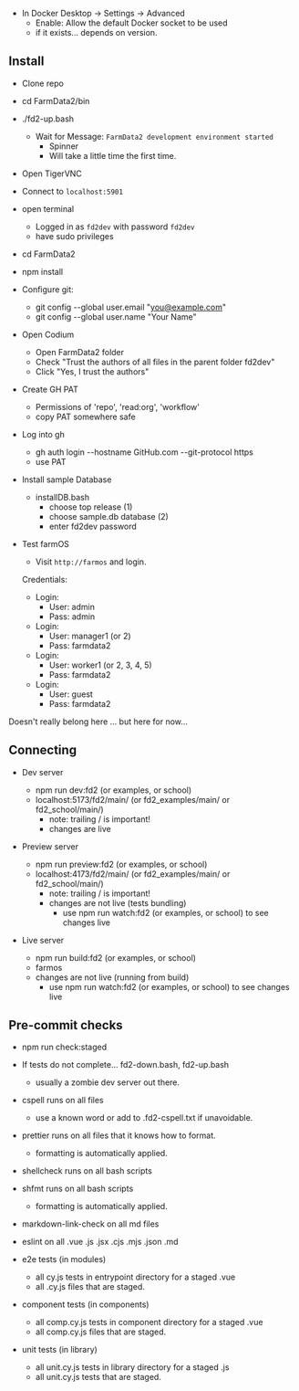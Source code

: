 - In Docker Desktop -> Settings -> Advanced
  - Enable: Allow the default Docker socket to be used
  - if it exists... depends on version.

## Install

- Clone repo
- cd FarmData2/bin
- ./fd2-up.bash
  - Wait for Message: `FarmData2 development environment started`
    - Spinner
    - Will take a little time the first time.
- Open TigerVNC
- Connect to `localhost:5901`
- open terminal
  - Logged in as `fd2dev` with password `fd2dev`
  - have sudo privileges
- cd FarmData2
- npm install
- Configure git:
  - git config --global user.email "you@example.com"
  - git config --global user.name "Your Name"
- Open Codium
  - Open FarmData2 folder
  - Check "Trust the authors of all files in the parent folder fd2dev"
  - Click "Yes, I trust the authors"
- Create GH PAT
  - Permissions of 'repo', 'read:org', 'workflow'
  - copy PAT somewhere safe
- Log into gh
  - gh auth login --hostname GitHub.com --git-protocol https
  - use PAT
- Install sample Database

  - installDB.bash
    - choose top release (1)
    - choose sample.db database (2)
    - enter fd2dev password

- Test farmOS

  - Visit `http://farmos` and login.

  Credentials:

  - Login:
    - User: admin
    - Pass: admin
  - Login:
    - User: manager1 (or 2)
    - Pass: farmdata2
  - Login:
    - User: worker1 (or 2, 3, 4, 5)
    - Pass: farmdata2
  - Login:
    - User: guest
    - Pass: farmdata2

Doesn't really belong here ... but here for now...

## Connecting

- Dev server

  - npm run dev:fd2 (or examples, or school)
  - localhost:5173/fd2/main/ (or fd2_examples/main/ or fd2_school/main/)
    - note: trailing / is important!
    - changes are live

- Preview server

  - npm run preview:fd2 (or examples, or school)
  - localhost:4173/fd2/main/ (or fd2_examples/main/ or fd2_school/main/)
    - note: trailing / is important!
    - changes are not live (tests bundling)
      - use npm run watch:fd2 (or examples, or school) to see changes live

- Live server

  - npm run build:fd2 (or examples, or school)
  - farmos
  - changes are not live (running from build)
    - use npm run watch:fd2 (or examples, or school) to see changes live

## Pre-commit checks

- npm run check:staged
- If tests do not complete... fd2-down.bash, fd2-up.bash

  - usually a zombie dev server out there.

- cspell runs on all files
  - use a known word or add to .fd2-cspell.txt if unavoidable.
- prettier runs on all files that it knows how to format.
  - formatting is automatically applied.
- shellcheck runs on all bash scripts
- shfmt runs on all bash scripts
  - formatting is automatically applied.
- markdown-link-check on all md files
- eslint on all .vue .js .jsx .cjs .mjs .json .md
- e2e tests (in modules)
  - all cy.js tests in entrypoint directory for a staged .vue
  - all .cy.js files that are staged.
- component tests (in components)
  - all comp.cy.js tests in component directory for a staged .vue
  - all comp.cy.js files that are staged.
- unit tests (in library)
  - all unit.cy.js tests in library directory for a staged .js
  - all unit.cy.js tests that are staged.
